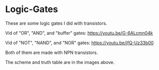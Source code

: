 # Logic-Gates
These are some logic gates I did with transistors.

Vid of "OR", "AND", and "buffer" gates: https://youtu.be/G-6ALcmn04k

Vid of "NOT", "NAND", and "NOR" gates: https://youtu.be/jfQ-Uz33b00

Both of them are made with NPN transistors. 

The scheme and truth table are in the images above.
